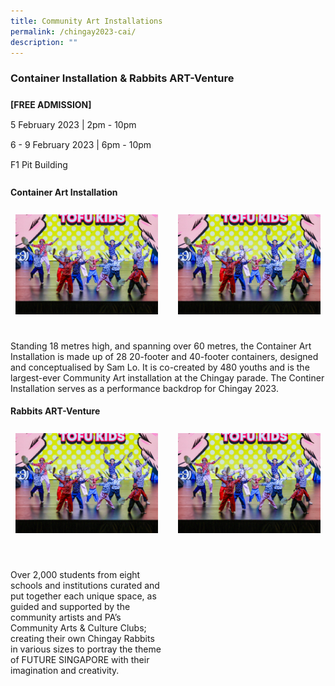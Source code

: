 ```yaml
---
title: Community Art Installations
permalink: /chingay2023-cai/
description: ""
---
```

<h3><strong>Container Installation & Rabbits ART-Venture</strong></h3>


<div style="line-height:2rem;">
<Strong>[FREE ADMISSION]</strong><br>
5 February 2023 | 2pm - 10pm<br>
6 - 9 February 2023 | 6pm - 10pm<br>
F1 Pit Building</div>


<h4><strong>Container Art Installation</strong></h4>

<div style="display: grid; grid-template-columns: repeat(auto-fit, minmax(228px, 1fr)); gap:1rem; padding:0px">
	
<div style="display: block; overflow:hidden; text-decoration: none;  max-width: 20rem;">
<div style="min-height:10rem; max-height:12rem; overflow:hidden; padding:.5rem;"><img style="min-height:10rem; object-fit: cover; position:relative; top:rem;" src="/images/whats-on/D2/D2%20Finalist-1.jpg"></div>
 <!--<div style= "font-size: 1rem; font-weight: ; padding:.5rem;"> CAPTIONS</div>-->
</div>

<div style="display: block; overflow:hidden; text-decoration: none;  max-width: 20rem;">
<div style="min-height:10rem; max-height:12rem; overflow:hidden; padding:.5rem;"><img style="min-height:10rem; object-fit: cover; position:relative; top:rem;" src="/images/whats-on/D2/D2%20Finalist-1.jpg"></div>
 <!--<div style= "font-size: 1rem; font-weight: ; padding:.5rem;"> CAPTIONS</div>-->
</div>
</div>

<p>Standing 18 metres high, and spanning over 60 metres, the Container Art Installation is made up of 28 20-footer and 40-footer containers, designed and conceptualised by Sam Lo. It is co-created by 480 youths and is the largest-ever Community Art installation at the Chingay parade. The Continer Installation serves as a performance backdrop for Chingay 2023.</p>




<h4><strong>Rabbits ART-Venture</strong></h4>

<div style="display: grid; grid-template-columns: repeat(auto-fit, minmax(228px, 1fr)); gap:1rem; padding:0px">
	
<div style="display: block; overflow:hidden; text-decoration: none;  max-width: 20rem;">
<div style="min-height:10rem; max-height:12rem; overflow:hidden; padding:.5rem;"><img style="min-height:10rem; object-fit: cover; position:relative; top:rem;" src="/images/whats-on/D2/D2%20Finalist-1.jpg"></div>
 <!--<div style= "font-size: 1rem; font-weight: ; padding:.5rem;"> CAPTIONS</div>-->
</div>

<div style="display: block; overflow:hidden; text-decoration: none;  max-width: 20rem;">
<div style="min-height:10rem; max-height:12rem; overflow:hidden; padding:.5rem;"><img style="min-height:10rem; object-fit: cover; position:relative; top:rem;" src="/images/whats-on/D2/D2%20Finalist-1.jpg"></div>
 <!--<div style= "font-size: 1rem; font-weight: ; padding:.5rem;"> CAPTIONS</div>-->
</div>

<p>
Over 2,000 students from eight schools and institutions curated and put together each unique space, as guided and supported by the community artists and PA’s Community Arts & Culture Clubs; creating their own Chingay Rabbits in various sizes to portray the theme of FUTURE SINGAPORE with their imagination and creativity.</p>
